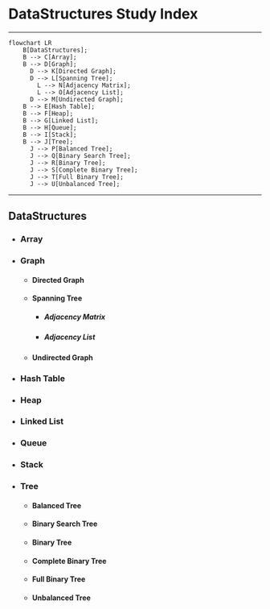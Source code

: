 # DataStructures Study Index
---
```mermaid
flowchart LR
    B[DataStructures];
    B --> C[Array];
    B --> D[Graph];
      D --> K[Directed Graph];
      D --> L[Spanning Tree];
        L --> N[Adjacency Matrix];
        L --> O[Adjacency List];
      D --> M[Undirected Graph];
    B --> E[Hash Table];
    B --> F[Heap];
    B --> G[Linked List];
    B --> H[Queue];
    B --> I[Stack];
    B --> J[Tree];
      J --> P[Balanced Tree];
      J --> Q[Binary Search Tree];
      J --> R[Binary Tree];
      J --> S[Complete Binary Tree];
      J --> T[Full Binary Tree];
      J --> U[Unbalanced Tree];
```
---

## DataStructures
* ### Array
* ### Graph
  * #### Directed Graph
  * #### Spanning Tree
    * ##### Adjacency Matrix
    * ##### Adjacency List
  * #### Undirected Graph
* ### Hash Table
* ### Heap
* ### Linked List
* ### Queue
* ### Stack
* ### Tree
  * #### Balanced Tree
  * #### Binary Search Tree
  * #### Binary Tree
  * #### Complete Binary Tree
  * #### Full Binary Tree
  * #### Unbalanced Tree